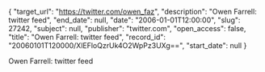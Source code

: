 {
  "target_url": "https://twitter.com/owen_faz", 
  "description": "Owen Farrell: twitter feed", 
  "end_date": null, 
  "date": "2006-01-01T12:00:00", 
  "slug": 27242, 
  "subject": null, 
  "publisher": "twitter.com", 
  "open_access": false, 
  "title": "Owen Farrell: twitter feed", 
  "record_id": "20060101T120000/XlEFloQzrUk4O2WpPz3UXg==", 
  "start_date": null
}

Owen Farrell: twitter feed